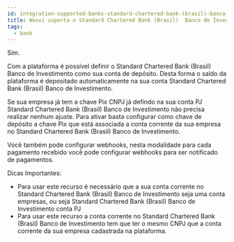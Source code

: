 ```yaml
---
id: integration-supported-banks-standard-chartered-bank-(brasil)-banco-de-investimento
title: Woovi suporta o Standard Chartered Bank (Brasil)  Banco de Investimento ?
tags:
  - bank
---
```


Sim.

Com a plataforma é possível definir o Standard Chartered Bank (Brasil)  Banco de Investimento como sua conta de depósito. Desta forma o saldo da plataforma é depositado automaticamente na sua conta Standard Chartered Bank (Brasil)  Banco de Investimento.

Se sua empresa já tem a chave Pix CNPJ já defindo na sua conta PJ Standard Chartered Bank (Brasil)  Banco de Investimento não precisa realizar nenhum ajuste. Para ativar basta configurar como chave de depósito a chave Pix que está associada a conta corrente da sua empresa no Standard Chartered Bank (Brasil)  Banco de Investimento.

Você também pode configurar webhooks, nesta modalidade para cada pagamento recebido você pode configurar webhooks para ser notificado de pagamentos.

Dicas Importantes:

- Para usar este recurso é necessário que a sua conta corrente no Standard Chartered Bank (Brasil)  Banco de Investimento seja uma conta empresas, ou seja Standard Chartered Bank (Brasil)  Banco de Investimento conta PJ
- Para usar este recurso a conta corrente no Standard Chartered Bank (Brasil)  Banco de Investimento tem que ter o mesmo CNPJ que a conta corrente da sua empresa cadastrada na plataforma.
